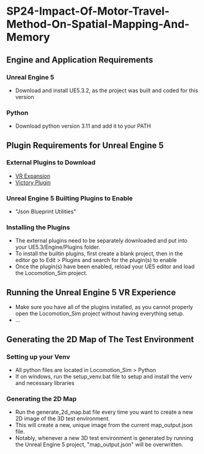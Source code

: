 # SP24-Impact-Of-Motor-Travel-Method-On-Spatial-Mapping-And-Memory

## Engine and Application Requirements
### Unreal Engine 5
 - Download and install UE5.3.2, as the project was built and coded for this version

### Python
 - Download python version 3.11 and add it to your PATH

## Plugin Requirements for Unreal Engine 5
### External Plugins to Download
 - [VR Expansion](https://drive.google.com/file/d/104V1FrbI58LGB-3-5i0HOiOHYyjRwmec/view)
 - [Victory Plugin](https://www.mediafire.com/file/g0n7a4d35mf25p9/VictoryPlugin53.zip/file)

### Unreal Engine 5 Builting Plugins to Enable
 - "Json Blueprint Utilities"

### Installing the Plugins
 - The external plugins need to be separately downloaded and put into your UE5.3/Engine/Plugins folder.
 - To install the builtin plugins, first create a blank project, then in the editor go to Edit > Plugins and search for the plugin(s) to enable
 - Once the plugin(s) have been enabled, reload your UE5 editor and load the Locomotion_Sim project.

## Running the Unreal Engine 5 VR Experience
 - Make sure you have all of the plugins installed, as you cannot properly open the Locomotion_Sim project without having everything setup.
 - ...

## Generating the 2D Map of The Test Environment
### Setting up your Venv
 - All python files are located in Locomotion_Sim > Python
 - If on windows, run the setup_venv.bat file to setup and install the venv and necessary libraries

### Generating the 2D Map
 - Run the generate_2d_map.bat file every time you want to create a new 2D image of the 3D test environment.
 - This will create a new, unique image from the current map_output.json file.
 - Notably, whenever a new 3D test environment is generated by running the Unreal Engine 5 project, "map_output.json" will be overwritten.
